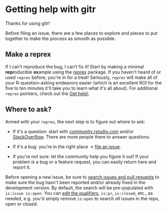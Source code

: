 # Getting help with gitr

Thanks for using gitr!

Before filing an issue, there are a few places to explore
and pieces to put together to make the process as smooth as possible.

## Make a reprex

If I can’t reproduce the bug, I can’t fix it!
Start by making a minimal **repr**oducible **ex**ample using the  [reprex](https://reprex.tidyverse.org/) package. 
If you haven't heard of or used `reprex` before, you're in for a treat! 
Seriously, `reprex` will make all of your R-question-asking endeavors easier
(which is an excellent ROI for the five to ten minutes it'll take you to learn what it's all about). 
For additional `reprex` pointers, check out the [Get help!](https://www.tidyverse.org/help/).

## Where to ask?

Armed with your `reprex`, the next step is to figure out where to ask:

* If it's a question: start with [community.rstudio.com](https://community.rstudio.com/)
  and/or [StackOverflow](https://stackoverflow.com). There are more people there to answer questions.  

* If it's a bug: you're in the right place -> [file an issue](https://github.com/stufield/gitr/issues/new).
  
* If you're not sure: let the community help you figure it out! 
  If your problem _is_ a bug or a feature request, you can easily return here and report it. 

Before opening a new issue, be sure to [search issues and pull requests](https://github.com/stufield/gitr/issues/)
to make sure the bug hasn't been reported and/or already fixed in the development version. 
By default, the search will be pre-populated with `is:issue is:open`. 
You can [edit the qualifiers](https://help.github.com/articles/searching-issues-and-pull-requests/),
`is:pr`, `is:closed`, etc., as needed, e.g. you'd simply remove `is:open` to
search _all_ issues in the repo, open or closed.

